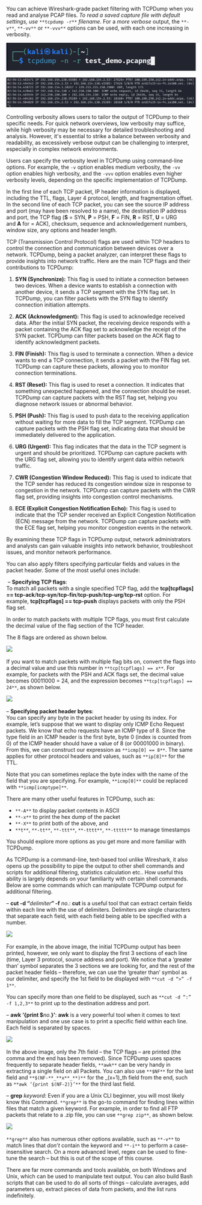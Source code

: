 
You can achieve Wireshark-grade packet filtering with TCPDump when you read and analyse PCAP files. *To read a saved capture file with default settings, use* `**tcpdump -r**` _filename_. For a *more verbose* output, the `**-v**`, `**-vv**` or `**-vvv**` options can be used, with each one increasing in verbosity. 

![](images/Pasted%20image%2020240413130138.png)

![](images/Pasted%20image%2020240413015716.png)
  
Controlling verbosity allows users to tailor the output of TCPDump to their specific needs. For quick network overviews, low verbosity may suffice, while high verbosity may be necessary for detailed troubleshooting and analysis. However, it's essential to strike a balance between verbosity and readability, as excessively verbose output can be challenging to interpret, especially in complex network environments.

Users can specify the verbosity level in TCPDump using command-line options. For example, the `-v` option enables medium verbosity, the `-vv` option enables high verbosity, and the `-vvv` option enables even higher verbosity levels, depending on the specific implementation of TCPDump.



In the first line of each TCP packet, IP header information is displayed, including the TTL, flags, Layer 4 protocol, length, and fragmentation offset. In the second line of each TCP packet, you can see the source IP address and port (may have been resolved to a name), the destination IP address and port, the TCP flag (**S** = SYN, **P** = PSH, **F** = FIN, **R** = RST, **U** = URG and **A** for = ACK), checksum, sequence and acknowledgement numbers, window size, any options and header length. 

TCP (Transmission Control Protocol) flags are used within TCP headers to control the connection and communication between devices over a network. TCPDump, being a packet analyzer, can interpret these flags to provide insights into network traffic. Here are the main TCP flags and their contributions to TCPDump:

1. **SYN (Synchronize):** This flag is used to initiate a connection between two devices. When a device wants to establish a connection with another device, it sends a TCP segment with the SYN flag set. In TCPDump, you can filter packets with the SYN flag to identify connection initiation attempts.

2. **ACK (Acknowledgment):** This flag is used to acknowledge received data. After the initial SYN packet, the receiving device responds with a packet containing the ACK flag set to acknowledge the receipt of the SYN packet. TCPDump can filter packets based on the ACK flag to identify acknowledgment packets.

3. **FIN (Finish):** This flag is used to terminate a connection. When a device wants to end a TCP connection, it sends a packet with the FIN flag set. TCPDump can capture these packets, allowing you to monitor connection terminations.

4. **RST (Reset):** This flag is used to reset a connection. It indicates that something unexpected happened, and the connection should be reset. TCPDump can capture packets with the RST flag set, helping you diagnose network issues or abnormal behavior.

5. **PSH (Push):** This flag is used to push data to the receiving application without waiting for more data to fill the TCP segment. TCPDump can capture packets with the PSH flag set, indicating data that should be immediately delivered to the application.

6. **URG (Urgent):** This flag indicates that the data in the TCP segment is urgent and should be prioritized. TCPDump can capture packets with the URG flag set, allowing you to identify urgent data within network traffic.

7. **CWR (Congestion Window Reduced):** This flag is used to indicate that the TCP sender has reduced its congestion window size in response to congestion in the network. TCPDump can capture packets with the CWR flag set, providing insights into congestion control mechanisms.

8. **ECE (Explicit Congestion Notification Echo):** This flag is used to indicate that the TCP sender received an Explicit Congestion Notification (ECN) message from the network. TCPDump can capture packets with the ECE flag set, helping you monitor congestion events in the network.

By examining these TCP flags in TCPDump output, network administrators and analysts can gain valuable insights into network behavior, troubleshoot issues, and monitor network performance.

You can also apply filters specifying particular fields and values in the packet header. Some of the most useful ones include:

 – **Specifying TCP flags**:  
To match all packets with a single specified TCP flag, add the **tcp[tcpflags] == tcp-ack**/**tcp-syn**/**tcp-fin**/**tcp-push**/**tcp-urg**/**tcp-rst** option. For example, **tcp[tcpflags] == tcp-push** displays packets with only the PSH flag set.

In order to match packets with multiple TCP flags, you must first calculate the decimal value of the flag section of the TCP header. 

The 8 flags are ordered as shown below.

![](https://d2y9h8w1ydnujs.cloudfront.net/uploads/content/images/44865c4cda2679047739c6b38873318a7725280d53ec383568cb1af73cd76bb332585273ec900832494e079c6614.png)

If you want to match packets with multiple flag bits on, convert the flags into a decimal value and use this number in `**tcp[tcpflags] == x**`. For example, for packets with the PSH and ACK flags set, the decimal value becomes 00011000 = 24, and the expression becomes `**tcp[tcpflags] == 24**`, as shown below.

  
![](https://d2y9h8w1ydnujs.cloudfront.net/uploads/content/images/76579d1b8bc82200e86097e500d8c42b4e453a0a27600c76c40de1ec9aa643bd07e27b959344ad122d9e1fe71c81.png)

– **Specifying packet header bytes**:  
You can specify any byte in the packet header by using its index. For example, let’s suppose that we want to display only ICMP Echo Request packets. We know that echo requests have an ICMP type of 8. Since the type field in an ICMP header is the first byte, byte 0 (index is counted from 0) of the ICMP header should have a value of 8 (or 00001000 in binary). From this, we can construct our expression as `**icmp[0] == 8**`. The same applies for other protocol headers and values, such as `**ip[8]**` for the TTL.

Note that you can sometimes replace the byte index with the name of the field that you are specifying. For example, `**icmp[0]**` could be replaced with `**icmp[icmptype]**`. 

There are many other useful features in TCPDump, such as:

- `**-A**` to display packet contents in ASCII
- `**-x**` to print the hex dump of the packet
- `**-X**` to print both of the above, and
- `**t**`, `**-tt**`, `**-ttt**`, `**-tttt**`, `**-ttttt**` to manage timestamps

You should explore more options as you get more and more familiar with TCPDump. 

As TCPDump is a command-line, text-based tool unlike Wireshark, it also opens up the possibility to pipe the output to other shell commands and scripts for additional filtering, statistics calculation etc.. How useful this ability is largely depends on your familiarity with certain shell commands. Below are some commands which can manipulate TCPDump output for additional filtering.

– **cut -d “**_delimiter_**” -f** _no._: **cut** is a useful tool that can extract certain fields within each line with the use of delimiters. Delimiters are single characters that separate each field, with each field being able to be specified with a number.

  
![](https://d2y9h8w1ydnujs.cloudfront.net/uploads/content/images/b086e121714f475a605eadc26642ab6c9160d40f9b7fac9bf663dd725ec3abe677b0b850ae43c4895f7d589c1e7c.png)

For example, in the above image, the initial TCPDump output has been printed, however, we only want to display the first 3 sections of each line (time, Layer 3 protocol, source address and port). We notice that a ‘greater than’ symbol separates the 3 sections we are looking for, and the rest of the packet header fields – therefore, we can use the ‘greater than’ symbol as our delimiter, and specify the 1st field to be displayed with `**cut -d “>” -f 1**`. 

You can specify more than one field to be displayed, such as `**cut -d “:” -f 1,2,3**` to print up to the destination address and port.

– **awk ‘{print $**_no._**}’**: **awk** is a very powerful tool when it comes to text manipulation and one use case is to print a specific field within each line. Each field is separated by spaces.

  
![](https://d2y9h8w1ydnujs.cloudfront.net/uploads/content/images/ced919b9da3093354cce6b3ba8b1f0327d77b41f205453dafe613b14d72b436e74b583eb8d8ed841c22b072ecccf.png)

In the above image, only the 7th field – the TCP flags – are printed (the comma and the end has been removed). Since TCPDump uses spaces frequently to separate header fields, `**awk**` can be very handy in extracting a single field on all Packets. You can also use `**$NF**` for the last field and `**$(NF-**_**x**_**)**` for the _(x+1)_th field from the end, such as `**awk ‘{print $(NF-2)}’**` for the third last field.

– **grep** _keyword_: Even if you are a Unix CLI beginner, you will most likely know this Command. `**grep**` is the go-to command for finding lines within files that match a given keyword. For example, in order to find all FTP packets that relate to a .zip file, you can use `**grep zip**`, as shown below.

![](https://d2y9h8w1ydnujs.cloudfront.net/uploads/content/images/64a88e8a20305bf85f48a6dd43a2970f2d217e622f031b09f8dcaad5dffb923af07e0246353c42d1fd4c5ca072ed.png)

`**grep**` also has numerous other options available, such as `**-v**` to match lines that _don’t_ contain the keyword and `**-i**` to perform a case-insensitive search. On a more advanced level, regex can be used to fine-tune the search – but this is out of the scope of this course.

There are far more commands and tools available, on both Windows and Unix, which can be used to manipulate text output. You can also build Bash scripts that can be used to do all sorts of things – calculate averages, add parameters up, extract pieces of data from packets, and the list runs indefinitely.
